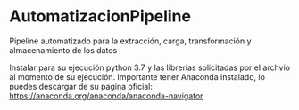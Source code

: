 # AutomatizacionPipeline
Pipeline automatizado para la extracción, carga, transformación y almacenamiento de los datos

Instalar para su ejecución python 3.7 y las librerias solicitadas por el archvio al momento de su ejecución. Importante tener Anaconda instalado, lo puedes descargar de su pagina oficial: https://anaconda.org/anaconda/anaconda-navigator
